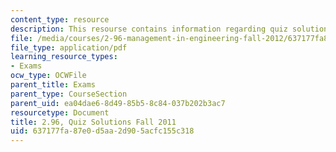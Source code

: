 ```yaml
---
content_type: resource
description: This resourse contains information regarding quiz solutions fall 2011.
file: /media/courses/2-96-management-in-engineering-fall-2012/637177fa87e0d5aa2d905acfc155c318_MIT2_96F12_quiz11s.pdf
file_type: application/pdf
learning_resource_types:
- Exams
ocw_type: OCWFile
parent_title: Exams
parent_type: CourseSection
parent_uid: ea04dae6-8d49-85b5-8c84-037b202b3ac7
resourcetype: Document
title: 2.96, Quiz Solutions Fall 2011
uid: 637177fa-87e0-d5aa-2d90-5acfc155c318
---
```

